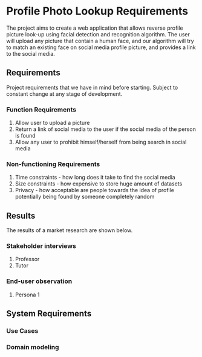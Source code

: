 # Profile Photo Lookup Requirements
The project aims to create a web application that allows reverse profile picture look-up using facial detection and recognition algorithm. The user will upload any picture that contain a human face, and our algorithm will try to match an existing face on social media profile picture, and provides a link to the social media.

## Requirements
Project requirements that we have in mind before starting. Subject to constant change at any stage of development.

### Function Requirements
1. Allow user to upload a picture
2. Return a link of social media to the user if the social media of the person is found
3. Allow any user to prohibit himself/herself from being search in social media


### Non-functioning Requirements
1. Time constraints - how long does it take to find the social media
2. Size constraints - how expensive to store huge amount of datasets
3. Privacy - how acceptable are people towards the idea of profile potentially being found by someone completely random

## Results
The results of a market research are shown below.

### Stakeholder interviews
1. Professor
2. Tutor



### End-user observation
1. Persona 1

## System Requirements

### Use Cases

### Domain modeling




